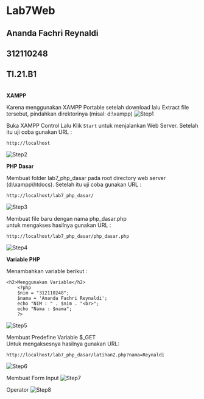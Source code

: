 # Lab7Web
## Ananda Fachri Reynaldi
## 312110248
## TI.21.B1
<br>
<b>XAMPP</b>

Karena menggunakan XAMPP Portable setelah download lalu Extract file tersebut, pindahkan direktorinya (misal: d:\xampp)
![Step1](SS/SS1.png)

Buka XAMPP Control Lalu Klik `Start` untuk menjalankan Web Server. Setelah itu uji coba gunakan URL :
```
http://localhost
```
![Step2](SS/SS2.png)<br>

<b>PHP Dasar</b>

Membuat folder lab7_php_dasar pada root directory web server (d:\xampp\htdocs). Setelah itu uji coba gunakan URL :
```
http://localhost/lab7_php_dasar/
```
![Step3](SS/SS3.png)

Membuat file baru dengan nama php_dasar.php <br>
untuk mengakses hasilnya gunakan URL : 
```
http://localhost/lab7_php_dasar/php_dasar.php
```
![Step4](SS/SS4.png)<br>

<b>Variable PHP</b>

Menambahkan variable berikut :
```
<h2>Menggunakan Variable</h2>
    <?php
    $nim = "312110248";
    $nama = 'Ananda Fachri Reynaldi';
    echo "NIM : " . $nim . "<br>";
    echo "Nama : $nama";
    ?>
```
![Step5](SS/SS5.png)

Membuat Predefine Variable $_GET<br>
Untuk mengaksesnya hasilnya gunakan URL: 
```
http://localhost/lab7_php_dasar/latihan2.php?nama=Reynaldi
```
![Step6](SS/SS6.png)<br>

Membuat Form Input
![Step7](SS/SS7.png)<br>

Operator
![Step8](SS/SS8.png)<br>


